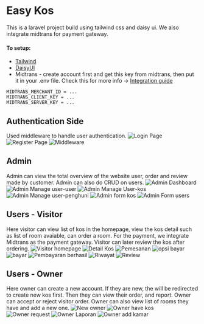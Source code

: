 # Easy Kos
This is a laravel project build using tailwind css and daisy ui. We also integrate midtrans for payment gateway.

#### To setup:
* [Tailwind](https://tailwindcss.com/docs/guides/laravel)
* [DaisyUI](https://daisyui.com/docs/install/)
* Midtrans - create account first and get this key from midtrans, then put it in your .env file. Check this for more info ->
[Integration guide](https://docs.midtrans.com/docs/snap-snap-integration-guide)

```
MIDTRANS_MERCHANT_ID = ...
MIDTRANS_CLIENT_KEY = ...
MIDTRANS_SERVER_KEY = ...

```
## Authentication Side
Used middleware to handle user authentication.
![Login Page](public/assets/documentation/image.png)
![Register Page](public/assets/documentation/image-1.png)
![Middleware](public/assets/documentation/image-2.png)

## Admin
Admin can view the total overview of the website user, order and review made by customer. Admin can also do CRUD on users.
![Admin Dashboard](public/assets/documentation/image-3.png)
![Admin Manage user-user](public/assets/documentation/image-4.png)
![Admin Manage User-kos](public/assets/documentation/image-5.png)
![Admin Manage user-penghuni](public/assets/documentation/image-6.png)
![Admin form kos](public/assets/documentation/image-7.png)
![Admin Form users](public/assets/documentation/image-8.png)

## Users - Visitor
Here visitor can view list of kos in the homepage, view the kos detail such as list of room avaiable, can order a room. For the payment, we integrate Midtrans as the payment gateway. Visitor can later review the kos after ordering.
![Visitor homepage](public/assets/documentation/image-9.png)
![Detail Kos](public/assets/documentation/image-11.png)
![Pemesanan](public/assets/documentation/image-12.png)
![opsi bayar](public/assets/documentation/image-13.png)
![bayar](public/assets/documentation/image-14.png)
![Pembayaran berhasil](public/assets/documentation/image-15.png)
![Riwayat](public/assets/documentation/image-16.png)
![Review](public/assets/documentation/image-17.png)

## Users - Owner
Here owner can create a new account. If they are new, the will be redirected to create new kos first. Then they can view their order, and report. Owner can accept or reject visitor order. Owner can also view list of rooms they have and add a new one.
![New owner](public/assets/documentation/image-18.png)
![Owner have kos](public/assets/documentation/image-19.png)
![Owner request](public/assets/documentation/image-20.png)
![Owner Laporan](public/assets/documentation/image-21.png)
![Owner add kamar](public/assets/documentation/image-22.png)